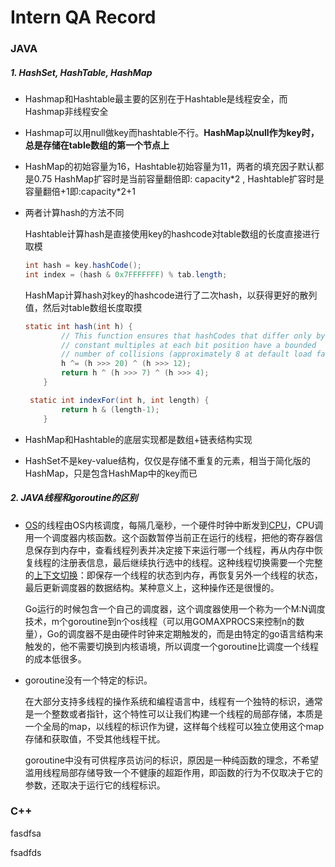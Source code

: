 # Intern QA Record
  
### JAVA

##### 1. HashSet, HashTable, HashMap

- Hashmap和Hashtable最主要的区别在于Hashtable是线程安全，而Hashmap非线程安全

- Hashmap可以用null做key而hashtable不行。**HashMap以null作为key时，总是存储在table数组的第一个节点上**

- HashMap的初始容量为16，Hashtable初始容量为11，两者的填充因子默认都是0.75
  HashMap扩容时是当前容量翻倍即: capacity\*2 , Hashtable扩容时是容量翻倍+1即:capacity\*2+1

- 两者计算hash的方法不同

  Hashtable计算hash是直接使用key的hashcode对table数组的长度直接进行取模

  ```java
  int hash = key.hashCode();
  int index = (hash & 0x7FFFFFFF) % tab.length;
  ```

  HashMap计算hash对key的hashcode进行了二次hash，以获得更好的散列值，然后对table数组长度取摸

  ```java
  static int hash(int h) {
          // This function ensures that hashCodes that differ only by
          // constant multiples at each bit position have a bounded
          // number of collisions (approximately 8 at default load factor).
          h ^= (h >>> 20) ^ (h >>> 12);
          return h ^ (h >>> 7) ^ (h >>> 4);
      }
  
   static int indexFor(int h, int length) {
          return h & (length-1);
      }
  ```

  

- HashMap和Hashtable的底层实现都是数组+链表结构实现
- HashSet不是key-value结构，仅仅是存储不重复的元素，相当于简化版的HashMap，只是包含HashMap中的key而已

##### 2. JAVA线程和goroutine的区别

- [OS](https://www.baidu.com/s?wd=OS&tn=24004469_oem_dg&rsv_dl=gh_pl_sl_csd)的线程由OS内核调度，每隔几毫秒，一个硬件时钟中断发到[CPU](https://www.baidu.com/s?wd=CPU&tn=24004469_oem_dg&rsv_dl=gh_pl_sl_csd)，CPU调用一个调度器内核函数。这个函数暂停当前正在运行的线程，把他的寄存器信息保存到内存中，查看线程列表并决定接下来运行哪一个线程，再从内存中恢复线程的注册表信息，最后继续执行选中的线程。这种线程切换需要一个完整的[上下文切换](https://www.baidu.com/s?wd=%E4%B8%8A%E4%B8%8B%E6%96%87%E5%88%87%E6%8D%A2&tn=24004469_oem_dg&rsv_dl=gh_pl_sl_csd)：即保存一个线程的状态到内存，再恢复另外一个线程的状态，最后更新调度器的数据结构。某种意义上，这种操作还是很慢的。

  Go运行的时候包含一个自己的调度器，这个调度器使用一个称为一个M:N调度技术，m个goroutine到n个os线程（可以用GOMAXPROCS来控制n的数量），Go的调度器不是由硬件时钟来定期触发的，而是由特定的go语言结构来触发的，他不需要切换到内核语境，所以调度一个goroutine比调度一个线程的成本低很多。

- goroutine没有一个特定的标识。

  在大部分支持多线程的操作系统和编程语言中，线程有一个独特的标识，通常是一个整数或者指针，这个特性可以让我们构建一个线程的局部存储，本质是一个全局的map，以线程的标识作为键，这样每个线程可以独立使用这个map存储和获取值，不受其他线程干扰。

  goroutine中没有可供程序员访问的标识，原因是一种纯函数的理念，不希望滥用线程局部存储导致一个不健康的超距作用，即函数的行为不仅取决于它的参数，还取决于运行它的线程标识。

### C++
fasdfsa

fsadfds

